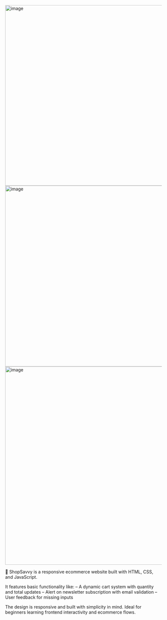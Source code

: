 <img width="1335" height="581" alt="image" src="https://github.com/user-attachments/assets/57ebbc51-7c2e-468e-929b-e56f551fe2e1" />
<img width="1343" height="582" alt="image" src="https://github.com/user-attachments/assets/3d901593-bef1-43fb-9a01-b8f664bcd5f5" />
<img width="1333" height="638" alt="image" src="https://github.com/user-attachments/assets/f1b8f4e9-e12d-4920-bcce-1fe9bb320905" />



🛒 ShopSavvy is a responsive ecommerce website built with HTML, CSS, and JavaScript.

It features basic functionality like:
– A dynamic cart system with quantity and total updates
– Alert on newsletter subscription with email validation
– User feedback for missing inputs

The design is responsive and built with simplicity in mind.
Ideal for beginners learning frontend interactivity and ecommerce flows.
